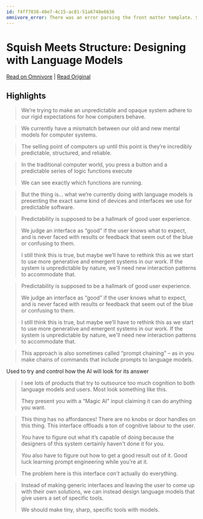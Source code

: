 ```yaml
---
id: f4ff7038-40e7-4c15-ac81-51a6748e6636
omnivore_error: There was an error parsing the front matter template. See console for details.
---
```


# Squish Meets Structure: Designing with Language Models

[Read on Omnivore](https://omnivore.app/me/squish-meets-structure-designing-with-language-models-18bcca20954) | [Read Original](https://maggieappleton.com/squish-structure)

## Highlights

> We’re trying to make an unpredictable and opaque system adhere to our rigid expectations for how computers behave.

> We currently have a mismatch between our old and new mental models for computer systems.

> The selling point of computers up until this point is they’re incredibly predictable, structured, and reliable.

> In the traditional computer world, you press a button and a predictable series of logic functions execute
> 
> We can see exactly which functions are running.

> But the thing is... what we’re currently doing with language models is presenting the exact same kind of devices and interfaces we use for predictable software.

> Predictability is supposed to be a hallmark of good user experience.
> 
> We judge an interface as “good” if the user knows what to expect, and is never faced with results or feedback that seem out of the blue or confusing to them.
> 
> I still think this is true, but maybe we’ll have to rethink this as we start to use more generative and emergent systems in our work. If the system is unpredictable by nature, we'll need new interaction patterns to accommodate that.

> Predictability is supposed to be a hallmark of good user experience.
> 
> We judge an interface as “good” if the user knows what to expect, and is never faced with results or feedback that seem out of the blue or confusing to them.
> 
> I still think this is true, but maybe we’ll have to rethink this as we start to use more generative and emergent systems in our work. If the system is unpredictable by nature, we'll need new interaction patterns to accommodate that.

> This approach is also sometimes called “prompt chaining” – as in you make chains of commands that include prompts to language models.

Used to try and control how the AI will look for its answer

> I see lots of products that try to outsource too much cognition to both language models and users. Most look something like this.
> 
> They present you with a “Magic AI” input claiming it can do anything you want.

> This thing has no affordances! There are no knobs or door handles on this thing. This interface offloads a ton of cognitive labour to the user.
> 
> _You_ have to figure out what it’s capable of doing because the designers of this system certainly haven't done it for you.
> 
> _You_ also have to figure out how to get a good result out of it. Good luck learning prompt engineering while you're at it.
> 
> The problem here is this interface _can’t_ actually do everything.

> Instead of making generic interfaces and leaving the user to come up with their own solutions, we can instead design language models that give users a set of specific tools.
> 
> We should make tiny, sharp, specific tools with models.

